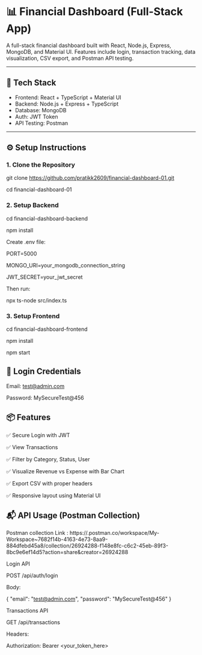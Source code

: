 # 📊 Financial Dashboard (Full-Stack App)

A full-stack financial dashboard built with React, Node.js, Express, MongoDB, and Material UI. Features include login, transaction tracking, data visualization, CSV export, and Postman API testing.

---

## 🚀 Tech Stack

- Frontend: React + TypeScript + Material UI  
- Backend: Node.js + Express + TypeScript  
- Database: MongoDB  
- Auth: JWT Token  
- API Testing: Postman  

---

## ⚙️ Setup Instructions

### 1. Clone the Repository

git clone https://github.com/pratikk2609/financial-dashboard-01.git

cd financial-dashboard-01

### 2. Setup Backend

cd financial-dashboard-backend

npm install


Create .env file:

PORT=5000

MONGO_URI=your_mongodb_connection_string

JWT_SECRET=your_jwt_secret


Then run:

npx ts-node src/index.ts

### 3. Setup Frontend

cd financial-dashboard-frontend

npm install

npm start

## 🔐 Login Credentials

Email:    test@admin.com  

Password: MySecureTest@456

## 📦 Features

✅ Secure Login with JWT

✅ View Transactions

✅ Filter by Category, Status, User

✅ Visualize Revenue vs Expense with Bar Chart

✅ Export CSV with proper headers

✅ Responsive layout using Material UI

## 📬 API Usage (Postman Collection)

Postman collection Link : https://.postman.co/workspace/My-Workspace~7682f14b-4163-4e73-8aa9-884dfebd45a8/collection/26924288-f148e8fc-c6c2-45eb-89f3-8bc9e6ef14d5?action=share&creator=26924288

Login API

POST /api/auth/login

Body:

{
  "email": "test@admin.com",
  "password": "MySecureTest@456"
}

Transactions API

GET /api/transactions

Headers:

Authorization: Bearer <your_token_here>
